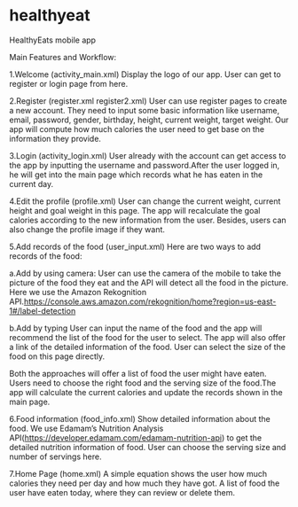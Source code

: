 # healthyeat
HealthyEats mobile app

Main Features and Workflow:

1.Welcome (activity_main.xml)
Display the logo of our app. User can get to register or login page from here.

2.Register (register.xml register2.xml)
User can use register pages to create a new account. They need to input some basic information like username, email, password, gender, birthday, height, current weight, target weight. Our app will compute how much calories the user need to get base on the information they provide.

3.Login (activity_login.xml)
User already with the account can get access to the app by inputting the username and password.After the user logged in, he will get into the main page which records what he has eaten in the current day.

4.Edit the profile (profile.xml)
User can change the current weight, current height and goal weight in this page. The app will recalculate the goal calories according to the new information from the user. Besides, users can also change the profile image if they want.

5.Add records of  the food (user_input.xml)
Here are two ways to add records of the food:

a.Add by using camera:
User can use the camera of the mobile to take the picture of the food they eat and the API will detect all the food in the picture. Here we use the Amazon Rekognition API.https://console.aws.amazon.com/rekognition/home?region=us-east-1#/label-detection

b.Add by typing
User can input the name of the food and the app will recommend the list of the food for the user to select. The app will also offer a link of the detailed information of the food. User can select the size of the food on this page directly.

Both the approaches will offer a list of food the user might have eaten. Users need to choose the right food and the serving size of the food.The app will calculate the current calories and update the records shown in the main page.

6.Food information (food_info.xml)
Show detailed information about the food. We use Edamam’s Nutrition Analysis API(https://developer.edamam.com/edamam-nutrition-api) to get the detailed nutrition information of food.
User can choose the serving size and number of servings here.

7.Home Page (home.xml)
A simple equation shows the user how much calories they need per day and how much they have got.
A list of food  the user have eaten today, where they can review or delete them.

